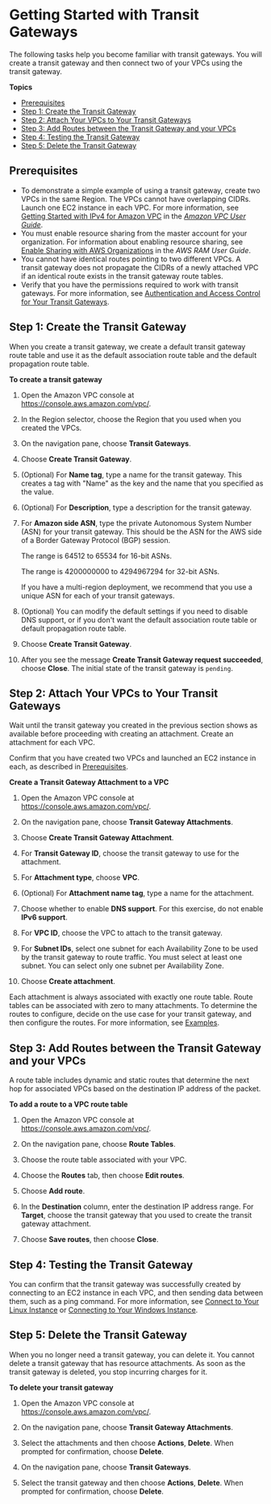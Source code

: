# Getting Started with Transit Gateways<a name="tgw-getting-started"></a>

The following tasks help you become familiar with transit gateways\. You will create a transit gateway and then connect two of your VPCs using the transit gateway\.

**Topics**
+ [Prerequisites](#tgw-prerequisites)
+ [Step 1: Create the Transit Gateway](#step-create-tgw)
+ [Step 2: Attach Your VPCs to Your Transit Gateways](#step-attach-vpcs)
+ [Step 3: Add Routes between the Transit Gateway and your VPCs](#step-add-routes)
+ [Step 4: Testing the Transit Gateway](#step-test-tgw)
+ [Step 5: Delete the Transit Gateway](#step-delete-tgw)

## Prerequisites<a name="tgw-prerequisites"></a>
+ To demonstrate a simple example of using a transit gateway, create two VPCs in the same Region\. The VPCs cannot have overlapping CIDRs\. Launch one EC2 instance in each VPC\. For more information, see [Getting Started with IPv4 for Amazon VPC](https://docs.aws.amazon.com/vpc/latest/userguide/getting-started-ipv4.html) in the *[Amazon VPC User Guide](https://docs.aws.amazon.com/vpc/latest/userguide/)*\.
+ You must enable resource sharing from the master account for your organization\. For information about enabling resource sharing, see [Enable Sharing with AWS Organizations](https://docs.aws.amazon.com/ram/latest/userguide/getting-started-sharing.html#getting-started-sharing-orgs) in the *AWS RAM User Guide*\.
+ You cannot have identical routes pointing to two different VPCs\. A transit gateway does not propagate the CIDRs of a newly attached VPC if an identical route exists in the transit gateway route tables\.
+ Verify that you have the permissions required to work with transit gateways\. For more information, see [Authentication and Access Control for Your Transit Gateways](transit-gateway-authentication-access-control.md)\.

## Step 1: Create the Transit Gateway<a name="step-create-tgw"></a>

When you create a transit gateway, we create a default transit gateway route table and use it as the default association route table and the default propagation route table\.

**To create a transit gateway**

1. Open the Amazon VPC console at [https://console\.aws\.amazon\.com/vpc/](https://console.aws.amazon.com/vpc/)\.

1. In the Region selector, choose the Region that you used when you created the VPCs\.

1. On the navigation pane, choose **Transit Gateways**\.

1. Choose **Create Transit Gateway**\.

1. \(Optional\) For **Name tag**, type a name for the transit gateway\. This creates a tag with "Name" as the key and the name that you specified as the value\.

1. \(Optional\) For **Description**, type a description for the transit gateway\.

1. For **Amazon side ASN**, type the private Autonomous System Number \(ASN\) for your transit gateway\. This should be the ASN for the AWS side of a Border Gateway Protocol \(BGP\) session\.

   The range is 64512 to 65534 for 16\-bit ASNs\.

   The range is 4200000000 to 4294967294 for 32\-bit ASNs\.

   If you have a multi\-region deployment, we recommend that you use a unique ASN for each of your transit gateways\.

1. \(Optional\) You can modify the default settings if you need to disable DNS support, or if you don't want the default association route table or default propagation route table\.

1. Choose **Create Transit Gateway**\.

1. After you see the message **Create Transit Gateway request succeeded**, choose **Close**\. The initial state of the transit gateway is `pending`\.

## Step 2: Attach Your VPCs to Your Transit Gateways<a name="step-attach-vpcs"></a>

Wait until the transit gateway you created in the previous section shows as available before proceeding with creating an attachment\. Create an attachment for each VPC\.

Confirm that you have created two VPCs and launched an EC2 instance in each, as described in [Prerequisites](#tgw-prerequisites)\.

**Create a Transit Gateway Attachment to a VPC**

1. Open the Amazon VPC console at [https://console\.aws\.amazon\.com/vpc/](https://console.aws.amazon.com/vpc/)\.

1. On the navigation pane, choose **Transit Gateway Attachments**\.

1. Choose **Create Transit Gateway Attachment**\.

1. For **Transit Gateway ID**, choose the transit gateway to use for the attachment\.

1. For **Attachment type**, choose **VPC**\.

1. \(Optional\) For **Attachment name tag**, type a name for the attachment\.

1. Choose whether to enable **DNS support**\. For this exercise, do not enable **IPv6 support**\.

1. For **VPC ID**, choose the VPC to attach to the transit gateway\.

1. For **Subnet IDs**, select one subnet for each Availability Zone to be used by the transit gateway to route traffic\. You must select at least one subnet\. You can select only one subnet per Availability Zone\.

1. Choose **Create attachment**\.

Each attachment is always associated with exactly one route table\. Route tables can be associated with zero to many attachments\. To determine the routes to configure, decide on the use case for your transit gateway, and then configure the routes\. For more information, see [Examples](TGW_Scenarios.md)\.

## Step 3: Add Routes between the Transit Gateway and your VPCs<a name="step-add-routes"></a>

A route table includes dynamic and static routes that determine the next hop for associated VPCs based on the destination IP address of the packet\.

**To add a route to a VPC route table**

1. Open the Amazon VPC console at [https://console\.aws\.amazon\.com/vpc/](https://console.aws.amazon.com/vpc/)\.

1. On the navigation pane, choose **Route Tables**\.

1. Choose the route table associated with your VPC\.

1. Choose the **Routes** tab, then choose **Edit routes**\.

1. Choose **Add route**\.

1. In the **Destination** column, enter the destination IP address range\. For **Target**, choose the transit gateway that you used to create the transit gateway attachment\.

1. Choose **Save routes**, then choose **Close**\.

## Step 4: Testing the Transit Gateway<a name="step-test-tgw"></a>

You can confirm that the transit gateway was successfully created by connecting to an EC2 instance in each VPC, and then sending data between them, such as a ping command\. For more information, see [Connect to Your Linux Instance](https://docs.aws.amazon.com/AWSEC2/latest/UserGuide/AccessingInstances.html) or [Connecting to Your Windows Instance](https://docs.aws.amazon.com/AWSEC2/latest/WindowsGuide/connecting_to_windows_instance.html)\.

## Step 5: Delete the Transit Gateway<a name="step-delete-tgw"></a>

When you no longer need a transit gateway, you can delete it\. You cannot delete a transit gateway that has resource attachments\. As soon as the transit gateway is deleted, you stop incurring charges for it\.

**To delete your transit gateway**

1. Open the Amazon VPC console at [https://console\.aws\.amazon\.com/vpc/](https://console.aws.amazon.com/vpc/)\.

1. On the navigation pane, choose **Transit Gateway Attachments**\.

1. Select the attachments and then choose **Actions**, **Delete**\. When prompted for confirmation, choose **Delete**\.

1. On the navigation pane, choose **Transit Gateways**\.

1. Select the transit gateway and then choose **Actions**, **Delete**\. When prompted for confirmation, choose **Delete**\.